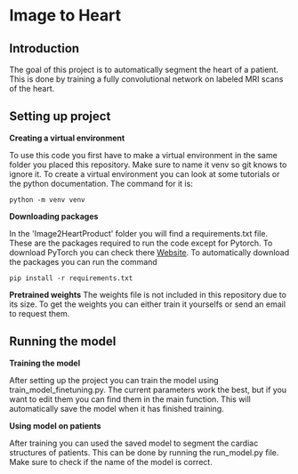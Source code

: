 # Image to Heart 


## Introduction
The goal of this project is to automatically segment the heart of a patient. This is done by training a fully convolutional network on labeled MRI scans of the heart.  


## Setting up project
**Creating a virtual environment**

To use this code you first have to make a virtual environment in the same folder you placed this repository. Make sure to name it venv so git knows to ignore it. To create a virtual environment you can look at some tutorials or the python documentation. The command for it is:

```
python -m venv venv
```

**Downloading packages**

In the 'Image2HeartProduct' folder you will find a requirements.txt file. These are the packages required to run the code except for Pytorch. To download PyTorch you can check there <a href="https://pytorch.org/get-started/locally/">Website</a>. To automatically download the packages you can run the command 

```
pip install -r requirements.txt
```

**Pretrained weights**
The weights file is not included in this repository due to its size. To get the weights you can either train it yourselfs or send an email to request them. 

## Running the model

**Training the model**

After setting up the project you can train the model using train_model_finetuning.py. The current parameters work the best, but if you  want to edit them you can find them in the main function. This will automatically save the model when it has finished training. 


**Using model on patients**

After training you can used the saved model to segment the cardiac structures of patients. This can be done by running the run_model.py file. Make sure to check if the name of the model is correct.
